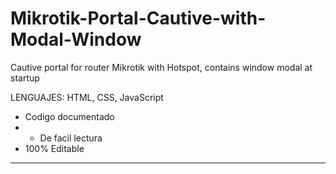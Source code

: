 # Mikrotik-Portal-Cautive-with-Modal-Window
Cautive portal for router Mikrotik with Hotspot, contains window modal at startup

LENGUAJES:
HTML, CSS, JavaScript
- Codigo documentado 
- - De facil lectura 
- 100% Editable
----------------------------
